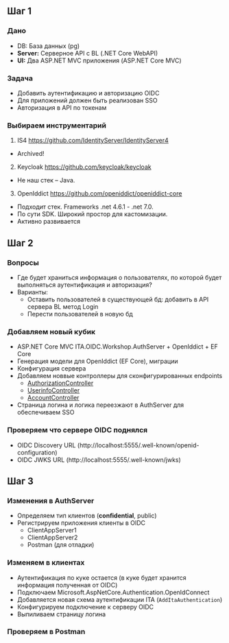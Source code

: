 ## Шаг 1

### Дано

- DB: База данных (pg)
- **Server:** Серверное API с BL (.NET Core WebAPI)
- **UI:** Два ASP.NET MVC приложения (ASP.NET Core MVC)

### Задача

- Добавить аутентификацию и авторизацию OIDC
- Для приложений должен быть реализован SSO
- Авторизация в API по токенам


### Выбираем инструментарий

1. IS4 https://github.com/IdentityServer/IdentityServer4
  - Archived!
2. Keycloak https://github.com/keycloak/keycloak
  - Не наш стек – Java.
3. OpenIddict https://github.com/openiddict/openiddict-core
  - Подходит стек. Frameworks .net 4.6.1 - .net 7.0.
  - По сути SDK. Широкий простор для кастомизации.
  - Активно развивается


## Шаг 2

### Вопросы

- Где будет храниться информация о пользователях, по которой будет выполняться аутентификация и авторизация?
- Варианты:
  * Оставить пользователей в существующей бд: добавить в API сервера BL метод Login
  * Перести пользователей в новую бд 

### Добавляем новый кубик

- ASP.NET Core MVC ITA.OIDC.Workshop.AuthServer + OpenIddict + EF Core
- Генерация модели для OpenIddict (EF Core), миграции
- Конфигурация сервера
- Добавляем новвые контроллеры для сконфигурированных endpoints
  * [AuthorizationController](https://github.com/openiddict/openiddict-core/blob/dev/sandbox/OpenIddict.Sandbox.AspNetCore.Server/Controllers/AuthorizationController.cs)
  * [UserinfoController](https://github.com/openiddict/openiddict-core/blob/rel/4.2.0/sandbox/OpenIddict.Sandbox.AspNetCore.Server/Controllers/UserinfoController.cs)
  * [AccountController](https://github.com/openiddict/openiddict-core/blob/rel/4.2.0/sandbox/OpenIddict.Sandbox.AspNetCore.Server/Controllers/AccountController.cs)
- Страница логина и логика переезжают в AuthServer для обеспечиваем SSO

### Проверяем что сервере OIDC поднялся

- OIDC Discovery URL (http://localhost:5555/.well-known/openid-configuration)
- OIDC JWKS URL (http://localhost:5555/.well-known/jwks)


## Шаг 3

### Изменения в AuthServer

- Определяем тип клиентов (**confidential**, public)
- Регистрируем приложения клиенты в OIDC
  * ClientAppServer1
  * ClientAppServer2
  * Postman (для отладки)

### Изменяем в клиентах
- Аутентификация по кукe остается (в куке будет хранится информация полученная от OIDC)
- Подключаем Microsoft.AspNetCore.Authentication.OpenIdConnect
- Добавляется новая схема аутентификации ITA (`AddItaAuthentication`)
- Конфигурируем подключение к серверу OIDC
- Выпиливаем страницу логина

### Проверяем в Postman